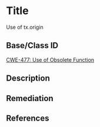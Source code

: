 # Title 
Use of tx.origin

## Base/Class ID
[CWE-477: Use of Obsolete Function](https://cwe.mitre.org/data/definitions/477.html)

## Description 


## Remediation


## References
